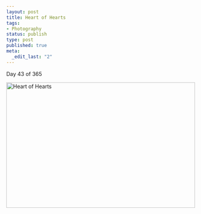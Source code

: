 ```yaml
--- 
layout: post
title: Heart of Hearts
tags: 
- Photography
status: publish
type: post
published: true
meta: 
  _edit_last: "2"
---
```

Day 43 of 365

<a href="http://www.flickr.com/photos/aaronbrethorst/3276354048/" title="Heart of Hearts by aaronbrethorst, on Flickr"><img src="http://farm4.static.flickr.com/3480/3276354048_62457af78a.jpg" width="500" height="333" alt="Heart of Hearts" /></a>
